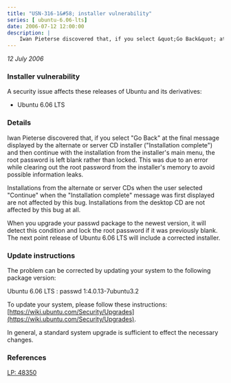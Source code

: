 ```yaml
---
title: "USN-316-1&#58; installer vulnerability"
series: [ ubuntu-6.06-lts]
date: 2006-07-12 12:00:00
description: |
    Iwan Pieterse discovered that, if you select &quot;Go Back&quot; at the final message displayed by the alternate or server CD installer (&quot;Installation complete&quot;) and then continue with the installation from the installer&#39;s main menu, the root password is left blank rather than locked. This was due to an error while clearing out the root password from the installer&#39;s memory to avoid possible information leaks.
--- 
```

 
 

*12 July 2006*

### Installer vulnerability

A security issue affects these releases of Ubuntu and its derivatives:

* Ubuntu 6.06 LTS

### Details

Iwan Pieterse discovered that, if you select &quot;Go Back&quot; at the final message displayed by the alternate or server CD installer (&quot;Installation complete&quot;) and then continue with the installation from the installer&#39;s main menu, the root password is left blank rather than locked. This was due to an error while clearing out the root password from the installer&#39;s memory to avoid possible information leaks.

Installations from the alternate or server CDs when the user selected &quot;Continue&quot; when the &quot;Installation complete&quot; message was first displayed are not affected by this bug. Installations from the desktop CD are not affected by this bug at all.

When you upgrade your passwd package to the newest version, it will detect this condition and lock the root password if it was previously blank. The next point release of Ubuntu 6.06 LTS will include a corrected installer.

### Update instructions

The problem can be corrected by updating your system to the following package version:

Ubuntu 6.06 LTS
 : passwd <span>1:4.0.13-7ubuntu3.2</span>

To update your system, please follow these instructions: [https://wiki.ubuntu.com/Security/Upgrades](https://wiki.ubuntu.com/Security/Upgrades).

In general, a standard system upgrade is sufficient to effect the necessary changes.

### References

 
 [LP: 48350](https://launchpad.net/bugs/48350)
 

